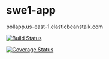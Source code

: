 # swe1-app

pollapp.us-east-1.elasticbeanstalk.com 


[![Build Status](https://app.travis-ci.com/yaminaik/swe1-app.svg?branch=main)](https://app.travis-ci.com/github/yaminaik/swe1-app)

[![Coverage Status](https://coveralls.io/repos/github/yaminaik/swe1-app/badge.svg?branch=)](https://coveralls.io/github/yaminaik/swe1-app?branch=)
